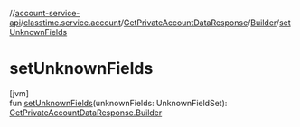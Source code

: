 //[account-service-api](../../../../index.md)/[classtime.service.account](../../index.md)/[GetPrivateAccountDataResponse](../index.md)/[Builder](index.md)/[setUnknownFields](set-unknown-fields.md)

# setUnknownFields

[jvm]\
fun [setUnknownFields](set-unknown-fields.md)(unknownFields: UnknownFieldSet): [GetPrivateAccountDataResponse.Builder](index.md)
